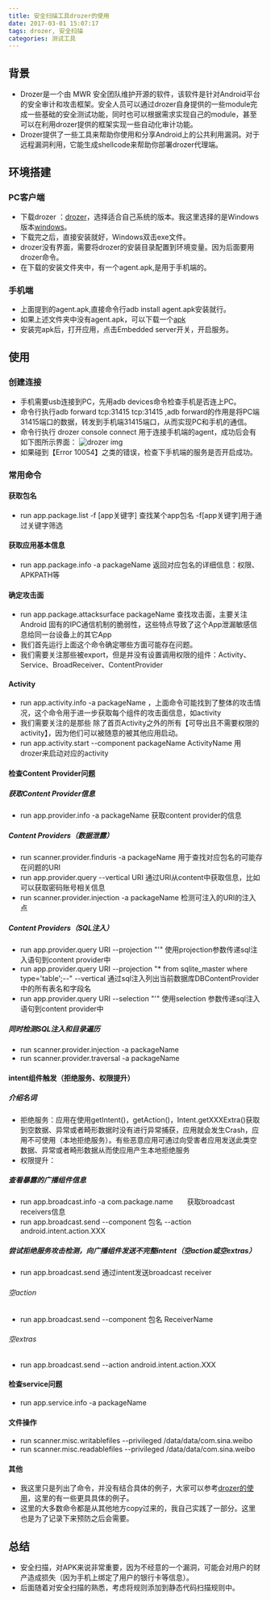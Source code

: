 ```yaml
---
title: 安全扫描工具drozer的使用
date: 2017-03-01 15:07:17
tags: drozer, 安全扫描
categories: 测试工具
---
```


## 背景
- Drozer是一个由 MWR 安全团队维护开源的软件，该软件是针对Android平台的安全审计和攻击框架。安全人员可以通过drozer自身提供的一些module完成一些基础的安全测试功能，同时也可以根据需求实现自己的module，甚至可以在利用drozer提供的框架实现一些自动化审计功能。
- Drozer提供了一些工具来帮助你使用和分享Android上的公共利用漏洞。对于远程漏洞利用，它能生成shellcode来帮助你部署drozer代理端。

## 环境搭建
### PC客户端
- 下载drozer ：[drozer](https://labs.mwrinfosecurity.com/tools/drozer/)，选择适合自己系统的版本。我这里选择的是Windows版本[windows](https://github.com/mwrlabs/drozer/releases/download/2.3.4/drozer-installer-2.3.4.zip)。
- 下载完之后，直接安装就好，Windows双击exe文件。
- drozer没有界面，需要将drozer的安装目录配置到环境变量。因为后面要用drozer命令。
- 在下载的安装文件夹中，有一个agent.apk,是用于手机端的。

### 手机端
- 上面提到的agent.apk,直接命令行adb install agent.apk安装就行。
- 如果上述文件夹中没有agent.apk，可以下载一个[apk](https://github.com/mwrlabs/drozer/releases/download/2.3.4/drozer-agent-2.3.4.apk)
- 安装完apk后，打开应用，点击Embedded server开关，开启服务。

## 使用
### 创建连接
- 手机需要usb连接到PC，先用adb devices命令检查手机是否连上PC。
- 命令行执行adb forward tcp:31415 tcp:31415  ,adb forward的作用是将PC端31415端口的数据，转发到手机端31415端口，从而实现PC和手机的通信。
- 命令行执行 drozer console connect 用于连接手机端的agent，成功后会有如下图所示界面：
![drozer img](/upload/image/zlw/drozer.PNG)
- 如果碰到【Error 10054】之类的错误，检查下手机端的服务是否开启成功。

### 常用命令
#### 获取包名
- run app.package.list -f [app关键字]   查找某个app包名  -f[app关键字]用于通过关键字筛选

#### 获取应用基本信息
- run app.package.info -a packageName  返回对应包名的详细信息：权限、APKPATH等

#### 确定攻击面
- run app.package.attacksurface  packageName 查找攻击面，主要关注Android 固有的IPC通信机制的脆弱性，这些特点导致了这个App泄漏敏感信息给同一台设备上的其它App
- 我们首先运行上面这个命令确定哪些方面可能存在问题。
- 我们需要关注那些被export，但是并没有设置调用权限的组件：Activity、Service、BroadReceiver、ContentProvider

#### Activity
- run app.activity.info -a packageName ，上面命令可能找到了整体的攻击情况，这个命令用于进一步获取每个组件的攻击面信息，如activity
- 我们需要关注的是那些 除了首页Activity之外的所有【可导出且不需要权限的activity】，因为他们可以被随意的被其他应用启动。
- run  app.activity.start  --component packageName  ActivityName 用drozer来启动对应的activity

#### 检查Content Provider问题
##### 获取Content Provider信息
- run app.provider.info -a packageName 获取content provider的信息


##### Content Providers（数据泄露）
- run scanner.provider.finduris -a packageName 用于查找对应包名的可能存在问题的URI
- run app.provider.query --vertical URI        通过URI从content中获取信息，比如可以获取密码账号相关信息
- run scanner.provider.injection  -a  packageName   检测可注入的URI的注入点

##### Content Providers（SQL注入）
- run app.provider.query  URI --projection "'"  使用projection参数传递sql注入语句到content provider中
- run app.provider.query URI --projection "* from sqlite_master where type='table';--" --vertical    通过sql注入列出当前数据库DBContentProvider中的所有表名和字段名
- run app.provider.query URI --selection "'"  使用selection 参数传递sql注入语句到content provider中

##### 同时检测SQL注入和目录遍历
- run scanner.provider.injection -a packageName
- run scanner.provider.traversal -a packageName

#### intent组件触发（拒绝服务、权限提升）
##### 介绍名词
- 拒绝服务：应用在使用getIntent()，getAction()，Intent.getXXXExtra()获取到空数据、异常或者畸形数据时没有进行异常捕获，应用就会发生Crash，应用不可使用（本地拒绝服务）。有些恶意应用可通过向受害者应用发送此类空数据、异常或者畸形数据从而使应用产生本地拒绝服务
- 权限提升：

##### 查看暴露的广播组件信息
- run app.broadcast.info -a com.package.name　　获取broadcast receivers信息
- run app.broadcast.send --component 包名 --action android.intent.action.XXX

##### 尝试拒绝服务攻击检测，向广播组件发送不完整intent（空action或空extras）
- run app.broadcast.send 通过intent发送broadcast receiver
######  空action
- run app.broadcast.send --component 包名 ReceiverName
###### 空extras
- run app.broadcast.send --action android.intent.action.XXX

#### 检查service问题
- run app.service.info -a packageName

#### 文件操作
- run scanner.misc.writablefiles --privileged /data/data/com.sina.weibo
- run scanner.misc.readablefiles --privileged /data/data/com.sina.weibo

#### 其他
- 我这里只是列出了命令，并没有结合具体的例子，大家可以参考[drozer的使用](http://www.cnblogs.com/1chavez/p/4492574.html)，这里的有一些更具具体的例子。
- 这里的大多数命令都是从其他地方copy过来的，我自己实践了一部分。这里也是为了记录下来预防之后会需要。

## 总结
- 安全扫描，对APK来说非常重要，因为不经意的一个漏洞，可能会对用户的财产造成损失（因为手机上绑定了用户的银行卡等信息）。
- 后面随着对安全扫描的熟悉，考虑将规则添加到静态代码扫描规则中。
